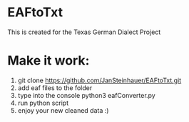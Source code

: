 # EAFtoTxt
This is created for the Texas German Dialect Project

# Make it work:
1. git clone https://github.com/JanSteinhauer/EAFtoTxt.git
2. add eaf files to the folder
3. type into the console python3 eafConverter.py
4. run python script
6. enjoy your new cleaned data :)
